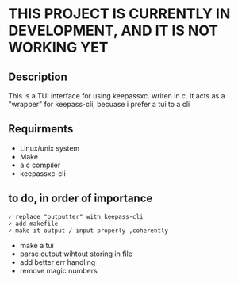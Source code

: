 #  THIS PROJECT IS CURRENTLY IN DEVELOPMENT, AND IT IS NOT WORKING YET

## Description
This is a TUI interface for using keepassxc. writen in c.
It acts as a "wrapper" for keepass-cli, becuase i prefer a tui to a cli

## Requirments
- Linux/unix system
- Make
- a c compiler
- keepassxc-cli

## to do, in order of importance
    ✓ replace "outputter" with keepass-cli
    ✓ add makefile
    ✓ make it output / input properly ,coherently
- make a tui
- parse output wihtout storing in file
- add better err handling
- remove magic numbers
